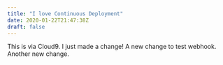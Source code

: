 ```yaml
---
title: "I love Continuous Deployment"
date: 2020-01-22T21:47:38Z
draft: false
---
```


This is via Cloud9.  I just made a change!
A new change to test webhook.
Another new change.